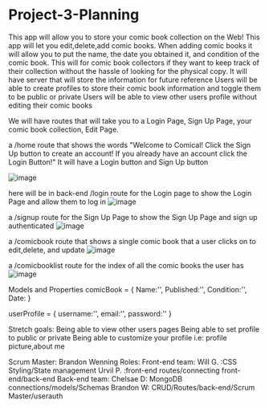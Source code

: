 # Project-3-Planning

This app will allow you to store your comic book collection on the Web!
This app will let you edit,delete,add comic books.
When adding comic books it will allow you to put the name, the date you obtained it, and condition of the comic book.
This will for comic book collectors if they want to keep track of their collection without the hassle of looking for the physical copy.
It will have server that will store the information for future reference
Users will be able to create profiles to store their comic book information and toggle them to be public or private
Users will be able to view other users profile without editing their comic books

We will have routes that will take you to a Login Page, Sign Up Page, your comic book collection, Edit Page.




a /home route that shows the words "Welcome to Comical! Click the Sign Up button to create an account! If you already have an account click the Login Button!" It will have a Login button and Sign Up button

![image](https://user-images.githubusercontent.com/102195640/180117261-880a7a5b-ceb1-455f-b885-c267ffd1ac4d.png)

here will be in back-end /login route for the Login page to show the Login Page and allow them to log in
![image](https://user-images.githubusercontent.com/102195640/180117494-3b2605de-2cd6-4030-ada3-00b064322092.png)


a /signup route for the Sign Up Page to show the Sign Up Page and sign up authenticated
![image](https://user-images.githubusercontent.com/102195640/180117560-37c8fac3-53d9-4f86-8da3-24b78751f28c.png)

a /comicbook route that shows a single comic book that a user clicks on to edit,delete, and update
![image](https://user-images.githubusercontent.com/102195640/180117796-6cea163a-23c4-4e00-814b-ae8650489c23.png)

a /comicbooklist  route for the index of all the comic books the user has
![image](https://user-images.githubusercontent.com/102195640/180117867-c66ac2ef-9455-46b1-aafa-fa45c42de006.png)


Models and Properties
 comicBook = {
Name:'',
Published:'',
Condition:'',
Date:
}

userProfile = {
username:'',
email:'',
password:''
}


Stretch goals:
Being able to view other users pages
Being able to set profile to public or private
Being able to customize your profile i.e: profile picture,about me

Scrum Master: Brandon Wenning
Roles:
Front-end team:
Will G. :CSS Styling/State management
Urvil P. :front-end routes/connecting front-end/back-end
Back-end team:
Chelsae D: MongoDB connections/models/Schemas
Brandon W: CRUD/Routes/back-end/Scrum Master/userauth

